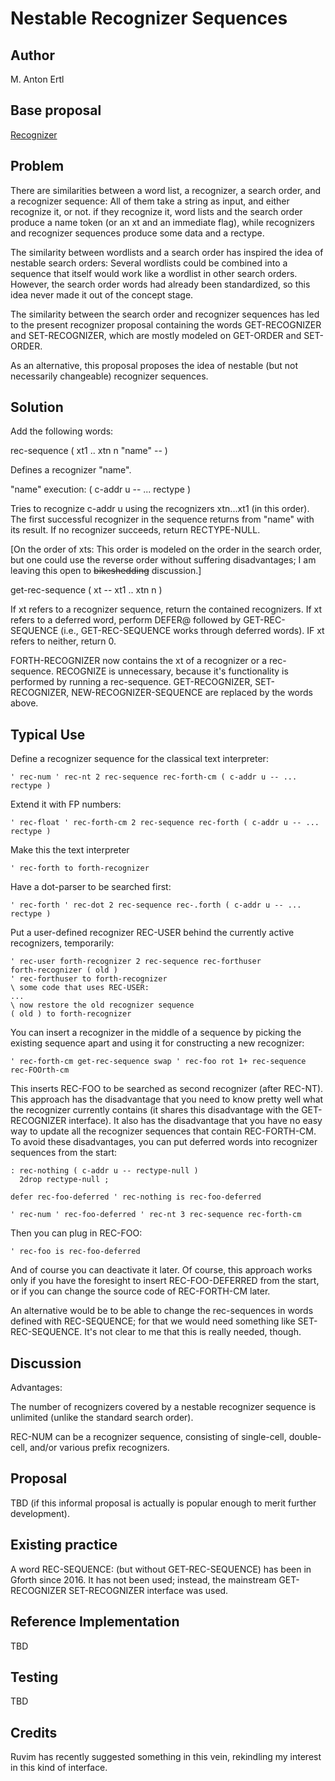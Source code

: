 # Nestable Recognizer Sequences

## Author

M. Anton Ertl

## Base proposal

[Recognizer](https://forth-standard.org/proposals/recognizer)

## Problem

There are similarities between a word list, a recognizer, a search
order, and a recognizer sequence: All of them take a string as input,
and either recognize it, or not.  if they recognize it, word lists and
the search order produce a name token (or an xt and an immediate
flag), while recognizers and recognizer sequences produce some data
and a rectype.

The similarity between wordlists and a search order has inspired the
idea of nestable search orders: Several wordlists could be combined
into a sequence that itself would work like a wordlist in other search
orders.  However, the search order words had already been
standardized, so this idea never made it out of the concept stage.

The similarity between the search order and recognizer sequences has
led to the present recognizer proposal containing the words
GET-RECOGNIZER and SET-RECOGNIZER, which are mostly modeled on
GET-ORDER and SET-ORDER.

As an alternative, this proposal proposes the idea of nestable
(but not necessarily changeable) recognizer sequences.

## Solution

Add the following words:

rec-sequence ( xt1 .. xtn n "name" -- )

 Defines a recognizer "name".

 "name" execution: ( c-addr u -- ... rectype )

 Tries to recognize c-addr u using the recognizers xtn...xt1 (in this
 order).  The first successful recognizer in the sequence returns from
 "name" with its result.  If no recognizer succeeds, return RECTYPE-NULL.

[On the order of xts: This order is modeled on the order in the search
order, but one could use the reverse order without suffering
disadvantages; I am leaving this open to ~~bikeshedding~~ discussion.]

get-rec-sequence ( xt -- xt1 .. xtn n )

 If xt refers to a recognizer sequence, return the contained
 recognizers.  If xt refers to a deferred word, perform DEFER@
 followed by GET-REC-SEQUENCE (i.e., GET-REC-SEQUENCE works through
 deferred words).  IF xt refers to neither, return 0.

FORTH-RECOGNIZER now contains the xt of a recognizer or a
rec-sequence.  RECOGNIZE is unnecessary, because it's functionality is
performed by running a rec-sequence.  GET-RECOGNIZER, SET-RECOGNIZER,
NEW-RECOGNIZER-SEQUENCE are replaced by the words above.

## Typical Use

Define a recognizer sequence for the classical text interpreter:

    ' rec-num ' rec-nt 2 rec-sequence rec-forth-cm ( c-addr u -- ... rectype )

Extend it with FP numbers:

    ' rec-float ' rec-forth-cm 2 rec-sequence rec-forth ( c-addr u -- ... rectype )

Make this the text interpreter

    ' rec-forth to forth-recognizer

Have a dot-parser to be searched first:

    ' rec-forth ' rec-dot 2 rec-sequence rec-.forth ( c-addr u -- ... rectype )

Put a user-defined recognizer REC-USER behind the currently active
recognizers, temporarily:

```
' rec-user forth-recognizer 2 rec-sequence rec-forthuser
forth-recognizer ( old )
' rec-forthuser to forth-recognizer
\ some code that uses REC-USER:
...
\ now restore the old recognizer sequence
( old ) to forth-recognizer
```

You can insert a recognizer in the middle of a sequence by picking the
existing sequence apart and using it for constructing a new recognizer:

    ' rec-forth-cm get-rec-sequence swap ' rec-foo rot 1+ rec-sequence rec-FOOrth-cm

This inserts REC-FOO to be searched as second recognizer (after
REC-NT).  This approach has the disadvantage that you need to know
pretty well what the recognizer currently contains (it shares this
disadvantage with the GET-RECOGNIZER interface).  It also has the
disadvantage that you have no easy way to update all the recognizer
sequences that contain REC-FORTH-CM.  To avoid these disadvantages,
you can put deferred words into recognizer sequences from the start:

```
: rec-nothing ( c-addr u -- rectype-null )
  2drop rectype-null ;

defer rec-foo-deferred ' rec-nothing is rec-foo-deferred

' rec-num ' rec-foo-deferred ' rec-nt 3 rec-sequence rec-forth-cm
```

Then you can plug in REC-FOO:

```
' rec-foo is rec-foo-deferred
```

And of course you can deactivate it later.  Of course, this approach
works only if you have the foresight to insert REC-FOO-DEFERRED from
the start, or if you can change the source code of REC-FORTH-CM later.

An alternative would be to be able to change the rec-sequences in
words defined with REC-SEQUENCE; for that we would need something like
SET-REC-SEQUENCE.  It's not clear to me that this is really needed,
though.

## Discussion

Advantages:

The number of recognizers covered by a nestable recognizer sequence is
unlimited (unlike the standard search order).

REC-NUM can be a recognizer sequence, consisting of single-cell,
double-cell, and/or various prefix recognizers.

## Proposal

TBD (if this informal proposal is actually is popular enough to merit
further development).

## Existing practice

A word REC-SEQUENCE: (but without GET-REC-SEQUENCE) has been in Gforth
since 2016.  It has not been used; instead, the mainstream
GET-RECOGNIZER SET-RECOGNIZER interface was used.

## Reference Implementation

TBD

## Testing

TBD

## Credits

Ruvim has recently suggested something in this vein, rekindling my
interest in this kind of interface.

